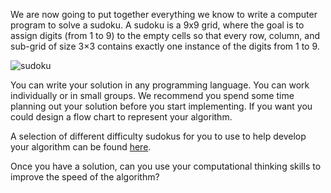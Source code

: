
We are now going to put together everything we know to write a computer program to solve a sudoku. A sudoku is a 9x9 grid, where the goal is to assign 
digits (from 1 to 9) to the empty cells so that every row, column, and sub-grid of size 3×3 contains exactly one instance of the digits from 1 to 9.

![sudoku](../images/sudoku.jpg)

You can write your solution in any programming language. You can work individually or in small groups. We recommend you spend some time planning out your solution before you start implementing. If you want you could design a flow chart to represent your algorithm.

A selection of different difficulty sudokus for you to use to help develop your algorithm can be found [here](https://www.sudokuoftheday.com/dailypuzzles).

Once you have a solution, can you use your computational thinking skills to improve the speed of the algorithm?

